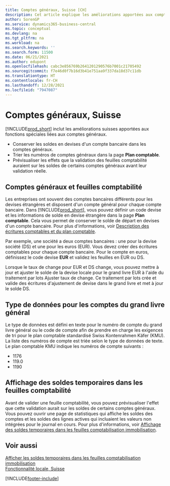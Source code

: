 ```yaml
---
title: Comptes généraux, Suisse [CH]
description: Cet article explique les améliorations apportées aux comptes généraux, Suisse et aux feuilles comptabilité.
author: SorenGP
ms.service: dynamics365-business-central
ms.topic: conceptual
ms.devlang: na
ms.tgt_pltfrm: na
ms.workload: na
ms.search.keywords: ''
ms.search.form: 11500
ms.date: 06/21/2021
ms.author: edupont
ms.openlocfilehash: cabc3e856769b2641201290576b7001c21705492
ms.sourcegitcommit: f7e46d0f7b16d3b41e751aa9f337da18d37c11db
ms.translationtype: HT
ms.contentlocale: fr-CH
ms.lasthandoff: 12/28/2021
ms.locfileid: "7947087"
---
```

# <a name="swiss-general-ledger-accounts"></a>Comptes généraux, Suisse
[!INCLUDE[prod_short](../../includes/prod_short.md)] inclut les améliorations suisses apportées aux fonctions spéciales liées aux comptes généraux.

- Conserver les soldes en devises d'un compte bancaire dans les comptes généraux.  
- Trier les numéros de comptes généraux dans la page **Plan comptable**.  
- Prévisualiser les effets que la validation des feuilles comptabilité auraient sur les soldes de certains comptes généraux avant leur validation réelle.  

## <a name="general-ledger-accounts-and-general-journals"></a>Comptes généraux et feuilles comptabilité  
Les entreprises ont souvent des comptes bancaires différents pour les devises étrangères et disposent d'un compte général pour chaque compte bancaire. Dans [!INCLUDE[prod_short](../../includes/prod_short.md)], vous pouvez définir un code devise et les informations de solde en devise étrangère dans la page **Plan comptable**. Cela vous permet de conserver le solde de départ en devises d'un compte bancaire. Pour plus d'informations, voir [Description des écritures comptables et du plan comptable](../../finance-general-ledger.md).  

Par exemple, une société a deux comptes bancaires : une pour la devise société (DS) et une pour les euros (EUR). Vous devez créer des écritures comptables pour chaque compte bancaire. Pour le compte en euros, définissez le code devise **EUR** et validez les feuilles en EUR ou DS.  

Lorsque le taux de change pour EUR et DS change, vous pouvez mettre à jour et ajuster le solde de la devise locale pour le grand livre EUR à l'aide du traitement par lots Ajuster taux de change. Ce traitement par lots crée et valide des écritures d'ajustement de devise dans le grand livre et met à jour le solde DS.  

## <a name="data-type-for-general-ledger-accounts"></a>Type de données pour les comptes du grand livre général  
Le type de données est défini en texte pour le numéro de compte du grand livre général ou le code de compte afin de prendre en charge les exigences de tri pour le plan comptable standardisé Swiss Kontenrahmen Käfer (KMU). La liste des numéros de compte est triée selon le type de données de texte. Le plan comptable KMU indique les numéros de compte suivants :  

- 1176  
- 119.0  
- 1190  

## <a name="viewing-temporary-balances-in-general-journals"></a>Affichage des soldes temporaires dans les feuilles comptabilité  
Avant de valider une feuille comptabilité, vous pouvez prévisualiser l'effet que cette validation aurait sur les soldes de certains comptes généraux. Vous pouvez ouvrir une page de statistiques qui affiche les soldes des comptes et les soldes des lignes actives qui incluaient les valeurs non intégrées pour le journal en cours. Pour plus d'informations, voir [Affichage des soldes temporaires dans les feuilles comptabilisation immobilisation](how-to-view-temporary-balances-in-general-ledger-journals.md).  

## <a name="see-also"></a>Voir aussi

[Afficher les soldes temporaires dans les feuilles comptabilisation immobilisation](how-to-view-temporary-balances-in-general-ledger-journals.md)  
[Fonctionnalité locale, Suisse](switzerland-local-functionality.md)  


[!INCLUDE[footer-include](../../includes/footer-banner.md)]